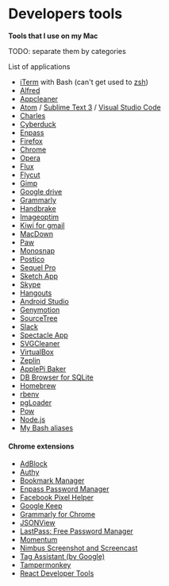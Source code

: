 Developers tools
===

**Tools that I use on my Mac**

TODO: separate them by categories

List of applications

* [iTerm](https://www.iterm2.com/) with Bash (can't get used to [zsh](http://www.zsh.org/))
* [Alfred](https://www.alfredapp.com/)
* [Appcleaner](https://freemacsoft.net/appcleaner/)
* [Atom](https://atom.io/) / [Sublime Text 3](http://www.sublimetext.com/) / [Visual Studio Code](https://code.visualstudio.com/)
* [Charles](https://www.charlesproxy.com/)
* [Cyberduck](https://cyberduck.io/)
* [Enpass](https://www.enpass.io/)
* [Firefox](https://www.mozilla.org/en-US/firefox/new/)
* [Chrome](https://www.google.com/chrome/)
* [Opera](http://www.opera.com/)
* [Flux](https://justgetflux.com/)
* [Flycut](https://github.com/TermiT/Flycut)
* [Gimp](https://www.gimp.org/)
* [Google drive](https://www.google.com/drive/)
* [Grammarly](https://app.grammarly.com/)
* [Handbrake](https://handbrake.fr/)
* [Imageoptim](https://imageoptim.com/mac)
* [Kiwi for gmail](http://www.kiwiforgmail.com/)
* [MacDown](http://macdown.uranusjr.com/)
* [Paw](https://paw.cloud/)
* [Monosnap](https://monosnap.com/welcome)
* [Postico](https://eggerapps.at/postico/)
* [Sequel Pro](http://www.sequelpro.com/)
* [Sketch App](https://www.sketchapp.com/)
* [Skype](https://www.skype.com/en/)
* [Hangouts](https://hangouts.google.com/)
* [Android Studio](https://developer.android.com/studio/index.html)
* [Genymotion](https://www.genymotion.com/)
* [SourceTree](https://www.sourcetreeapp.com/)
* [Slack](https://slack.com/)
* [Spectacle App](https://www.spectacleapp.com/)
* [SVGCleaner](https://github.com/RazrFalcon/SVGCleaner)
* [VirtualBox](https://www.virtualbox.org/)
* [Zeplin](https://zeplin.io/)
* [ApplePi Baker](http://www.tweaking4all.com/software/macosx-software/macosx-apple-pi-baker/)
* [DB Browser for SQLite](http://sqlitebrowser.org/)
* [Homebrew](http://brew.sh/)
* [rbenv](https://github.com/rbenv/rbenv)
* [pgLoader](http://pgloader.io/)
* [Pow](http://pow.cx/)
* [Node.js](https://nodejs.org/en/)
* [My Bash aliases](https://github.com/gabskoro/.setup)

#### Chrome extensions

* [AdBlock](https://chrome.google.com/webstore/detail/adblock/gighmmpiobklfepjocnamgkkbiglidom)
* [Authy](https://chrome.google.com/webstore/detail/authy/gaedmjdfmmahhbjefcbgaolhhanlaolb)
* [Bookmark Manager](https://chrome.google.com/webstore/detail/bookmark-manager/gmlllbghnfkpflemihljekbapjopfjik)
* [Enpass Password Manager](https://chrome.google.com/webstore/detail/enpass-password-manager/kmcfomidfpdkfieipokbalgegidffkal)
* [Facebook Pixel Helper](https://chrome.google.com/webstore/detail/facebook-pixel-helper/fdgfkebogiimcoedlicjlajpkdmockpc)
* [Google Keep](https://chrome.google.com/webstore/detail/google-keep-notes-and-lis/hmjkmjkepdijhoojdojkdfohbdgmmhki)
* [Grammarly for Chrome](https://chrome.google.com/webstore/detail/grammarly-for-chrome/kbfnbcaeplbcioakkpcpgfkobkghlhen)
* [JSONView](https://chrome.google.com/webstore/detail/jsonview/chklaanhfefbnpoihckbnefhakgolnmc)
* [LastPass: Free Password Manager](https://chrome.google.com/webstore/detail/lastpass-free-password-ma/hdokiejnpimakedhajhdlcegeplioahd)
* [Momentum](https://chrome.google.com/webstore/detail/momentum/laookkfknpbbblfpciffpaejjkokdgca)
* [Nimbus Screenshot and Screencast](https://chrome.google.com/webstore/detail/nimbus-screenshot-and-scr/bpconcjcammlapcogcnnelfmaeghhagj)
* [Tag Assistant (by Google)](https://chrome.google.com/webstore/detail/tag-assistant-by-google/kejbdjndbnbjgmefkgdddjlbokphdefk)
* [Tampermonkey](https://chrome.google.com/webstore/detail/tampermonkey/dhdgffkkebhmkfjojejmpbldmpobfkfo)
* [React Developer Tools](https://chrome.google.com/webstore/detail/react-developer-tools/fmkadmapgofadopljbjfkapdkoienihi)
